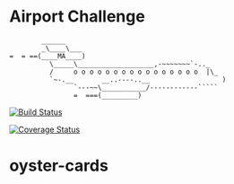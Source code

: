 Airport Challenge
=================

```
        ______
        _\____\___
=  = ==(____MA____)
          \_____\___________________,-~~~~~~~`-.._
          /     o o o o o o o o o o o o o o o o  |\_
          `~-.__       __..----..__                  )
                `---~~\___________/------------`````
                =  ===(_________)

```

[![Build Status](https://travis-ci.org/makersacademy/airport_challenge.svg?branch=master)](https://travis-ci.org/makersacademy/airport_challenge)


[![Coverage Status](https://coveralls.io/repos/github/makersacademy/airport_challenge/badge.svg)](https://coveralls.io/github/makersacademy/airport_challenge)
# oyster-cards
